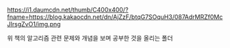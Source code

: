 https://i1.daumcdn.net/thumb/C400x400/?fname=https://blog.kakaocdn.net/dn/AjZzF/btqG7SOquH3/087AdrMRZf0McJIrsgZvO1/img.png

위 책의 알고리즘 관련 문제와 개념을 보며 공부한 것을 올리는 폴더